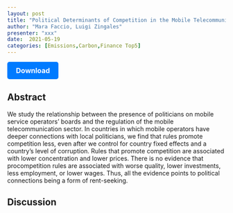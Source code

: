 ```yaml
---
layout: post
title: "Political Determinants of Competition in the Mobile Telecommunication Industry"
author: "Mara Faccio, Luigi Zingales"
presenter: "xxx"
date:  2021-05-19
categories: [Emissions,Carbon,Finance Top5]
---
```



<p>
  <a href="https://deliverypdf.ssrn.com/delivery.php?ID=530112070066074003093005068102078022009056033020093009075022091091005077125006123023004010006016122030040068025100007114123107056014025055017120083076078016077123001017015016101065004019087120089008091121109104006098072113118095024116124065091126026071&EXT=pdf&INDEX=TRUE" class="button">
    Download
  </a>
</p>

<style>
  .button {
    display: inline-block;
    padding: 10px 20px;
    background-color: #007bff;
    color: #fff;
    text-decoration: none;
    border-radius: 5px;
    font-size: 16px;
    font-weight: bold;
  }
</style>

## Abstract
We study the relationship between the presence of politicians on mobile service operators’ boards and the regulation of the mobile telecommunication sector. In countries in which mobile operators have deeper connections with local politicians, we find that rules promote competition less, even after we control for country fixed effects and a country’s level of corruption. Rules that promote competition are associated with lower concentration and lower prices. There is no evidence that procompetition rules are associated with worse quality, lower investments, less employment, or lower wages. Thus, all the evidence points to political connections being a form of rent-seeking.

## Discussion
